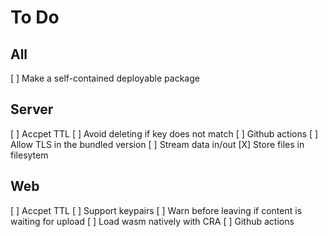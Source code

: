 # To Do

## All
[ ] Make a self-contained deployable package

## Server
[ ] Accpet TTL
[ ] Avoid deleting if key does not match
[ ] Github actions
[ ] Allow TLS in the bundled version
[ ] Stream data in/out
[X] Store files in filesytem

## Web
[ ] Accpet TTL
[ ] Support keypairs
[ ] Warn before leaving if content is waiting for upload
[ ] Load wasm natively with CRA
[ ] Github actions
